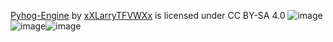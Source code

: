 [Pyhog-Engine](https://www.github.com/xXLarryTFVWXx/pyhog-Engine) by [xXLarryTFVWXx](https://www.github.com/xXLarryTFVWXx) is licensed under CC BY-SA 4.0 ![image](https://user-images.githubusercontent.com/36725959/109712367-6b212f80-7b4c-11eb-9a2a-0539f0b21720.png)![image](https://user-images.githubusercontent.com/36725959/109712413-796f4b80-7b4c-11eb-805c-ec80f9dc37cf.png)![image](https://user-images.githubusercontent.com/36725959/109712460-88ee9480-7b4c-11eb-8269-7ebe1b88c614.png)
